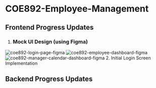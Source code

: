 # COE892-Employee-Management
## Frontend Progress Updates
1. ### Mock UI Design (using Figma)
![coe892-login-page-figma](https://github.com/Co1Sky/COE892-Employee-Management/assets/58276910/a9e1aab1-1e37-4818-8115-ca2ec87c49b0)
![coe892-employee-dashboard-figma](https://github.com/Co1Sky/COE892-Employee-Management/assets/58276910/0efd7195-67c7-46aa-8986-c5991b155b6e)
![coe892-manager-calendar-dashboard-figma](https://github.com/Co1Sky/COE892-Employee-Management/assets/58276910/e7ab82fe-abe2-44b7-a9d6-3b16769db83d)
2. Initial Login Screen Implementation
## Backend Progress Updates
